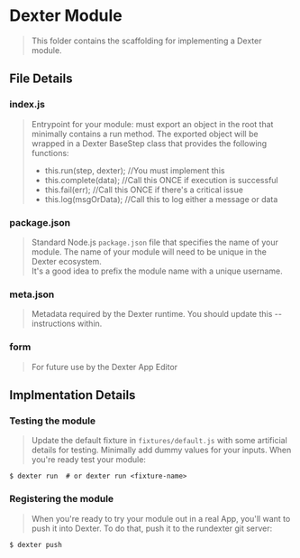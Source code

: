 # Dexter Module
> This folder contains the scaffolding for implementing a Dexter module. 

## File Details
### index.js
> Entrypoint for your module: must export an object in the root that minimally
> contains a run method.  The exported object will be wrapped in a Dexter
> BaseStep class that provides the following functions:
>   * this.run(step, dexter); //You must implement this
>   * this.complete(data); //Call this ONCE if execution is successful
>   * this.fail(err); //Call this ONCE if there's a critical issue
>   * this.log(msgOrData); //Call this to log either a message or data

### package.json
> Standard Node.js `package.json` file that specifies the name of your module. 
> The name of your module will need to be unique in the Dexter ecosystem.  
> It's a good idea to prefix the module name with a unique username.

### meta.json
> Metadata required by the Dexter runtime. You should update this --
> instructions within.

### form 
> For future use by the Dexter App Editor

## Implmentation Details

### Testing the module
> Update the default fixture in `fixtures/default.js` with some artificial details for
> testing. Minimally add dummy values for your inputs. When you're ready test your module:

```shell
$ dexter run  # or dexter run <fixture-name> 
```

### Registering the module
> When you're ready to try your module out in a real App, you'll want to push it
> into Dexter.  To do that, push it to the rundexter git server:

```shell
$ dexter push
```
